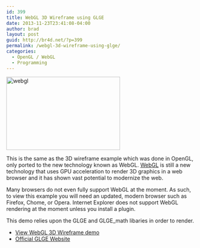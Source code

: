 ```yaml
---
id: 399
title: WebGL 3D Wireframe using GLGE
date: 2013-11-23T23:41:08-04:00
author: brad
layout: post
guid: http://br4d.net/?p=399
permalink: /webgl-3d-wireframe-using-glge/
categories:
  - OpenGL / WebGL
  - Programming
---
```

<img src="/images/2015/01/webgl-300x193.png" alt="webgl" width="300" height="193" class="float-right size-medium wp-image-400" srcset="/images/2015/01/webgl-300x193.png 300w, /images/2015/01/webgl.png 475w" sizes="(max-width: 300px) 100vw, 300px" />

This is the same as the 3D wireframe example which was done in OpenGL, only ported to the new technology known as WebGL. [WebGL](http://www.khronos.org/webgl/) is still a new technology that uses GPU acceleration to render 3D graphics in a web browser and it has shown vast potential to modernize the web.

Many browsers do not even fully support WebGL at the moment. As such, to view this example you will need an updated, modern browser such as Firefox, Chome, or Opera. Internet Explorer does not support WebGL rendering at the moment unless you install a plugin.

This demo relies upon the GLGE and GLGE_math libaries in order to render.

  * [View WebGL 3D Wireframe demo](/glge)
  * [Official GLGE Website](http://www.glge.org/)
